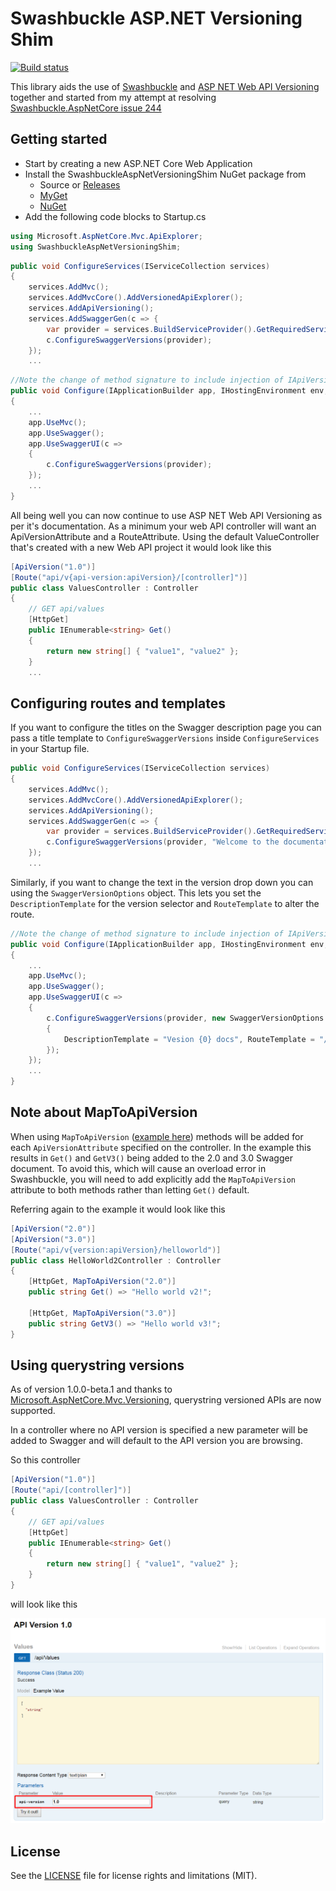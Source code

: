 # Swashbuckle ASP.NET Versioning Shim
[![Build status](https://ci.appveyor.com/api/projects/status/wjwi5jpn7oov6i96?svg=true)](https://ci.appveyor.com/project/rh072005/swashbuckleaspnetversioningshim)

This library aids the use of [Swashbuckle](https://github.com/domaindrivendev/Swashbuckle.AspNetCore) and [ASP NET Web API Versioning](https://github.com/Microsoft/aspnet-api-versioning) together and started from my attempt at resolving [Swashbuckle.AspNetCore issue 244](https://github.com/domaindrivendev/Swashbuckle.AspNetCore/issues/244)

## Getting started

- Start by creating a new ASP.NET Core Web Application
- Install the SwashbuckleAspNetVersioningShim NuGet package from
  - Source or [Releases](https://github.com/rh072005/SwashbuckleAspNetVersioningShim/releases)
  - [MyGet](https://www.myget.org/feed/rh072005/package/nuget/SwashbuckleAspNetVersioningShim)
  - [NuGet](https://www.nuget.org/packages/SwashbuckleAspNetVersioningShim/)
- Add the following code blocks to Startup.cs

```csharp
using Microsoft.AspNetCore.Mvc.ApiExplorer;
using SwashbuckleAspNetVersioningShim;
```
```csharp
public void ConfigureServices(IServiceCollection services)
{
    services.AddMvc();
    services.AddMvcCore().AddVersionedApiExplorer();
    services.AddApiVersioning();
    services.AddSwaggerGen(c => {
        var provider = services.BuildServiceProvider().GetRequiredService<IApiVersionDescriptionProvider>();
        c.ConfigureSwaggerVersions(provider);
    });
    ...
```

```csharp
//Note the change of method signature to include injection of IApiVersionDescriptionProvider
public void Configure(IApplicationBuilder app, IHostingEnvironment env, ILoggerFactory loggerFactory, IApiVersionDescriptionProvider provider)
{
    ...
    app.UseMvc();    
    app.UseSwagger();
    app.UseSwaggerUI(c =>
    {
        c.ConfigureSwaggerVersions(provider);
    });
    ...
}
```   

All being well you can now continue to use ASP NET Web API Versioning as per it's documentation.
As a minimum your web API controller will want an ApiVersionAttribute and a RouteAttribute.
Using the default ValueController that's created with a new Web API project it would look like this

```csharp
[ApiVersion("1.0")]
[Route("api/v{api-version:apiVersion}/[controller]")]
public class ValuesController : Controller
{
    // GET api/values
    [HttpGet]
    public IEnumerable<string> Get()
    {
        return new string[] { "value1", "value2" };
    }
    ...
```

## Configuring routes and templates
If you want to configure the titles on the Swagger description page you can pass a title template to ```ConfigureSwaggerVersions``` inside ```ConfigureServices``` in your Startup file.
```csharp
public void ConfigureServices(IServiceCollection services)
{
    services.AddMvc();
    services.AddMvcCore().AddVersionedApiExplorer();
    services.AddApiVersioning();
    services.AddSwaggerGen(c => {
        var provider = services.BuildServiceProvider().GetRequiredService<IApiVersionDescriptionProvider>();
        c.ConfigureSwaggerVersions(provider, "Welcome to the documentation for version {0} of my API");
    });
    ...
```

Similarly, if you want to change the text in the version drop down you can using the ```SwaggerVersionOptions``` object. This lets you set the ```DescriptionTemplate``` for the version selector and ```RouteTemplate``` to alter the route.

```csharp
//Note the change of method signature to include injection of IApiVersionDescriptionProvider
public void Configure(IApplicationBuilder app, IHostingEnvironment env, ILoggerFactory loggerFactory, IApiVersionDescriptionProvider provider)
{
    ...
    app.UseMvc();
    app.UseSwagger();
    app.UseSwaggerUI(c =>
    {
        c.ConfigureSwaggerVersions(provider, new SwaggerVersionOptions
        {
            DescriptionTemplate = "Vesion {0} docs", RouteTemplate = "/swagger/{0}/swagger.json"
        });
    });
    ...
}
```  

## Note about MapToApiVersion
When using ```MapToApiVersion``` ([example here](https://github.com/Microsoft/aspnet-api-versioning/wiki/Versioning-via-the-URL-Path#aspnet-core)) methods will be added for each ```ApiVersionAttribute``` specified on the controller. 
In the example this results in ```Get()``` and ```GetV3()``` being added to the 2.0 and 3.0 Swagger document.
To avoid this, which will cause an overload error in Swashbuckle, you will need to add explicitly add the ```MapToApiVersion``` attribute to both methods rather than letting ```Get()``` default.

Referring again to the example it would look like this
```csharp
[ApiVersion("2.0")]
[ApiVersion("3.0")]
[Route("api/v{version:apiVersion}/helloworld")]
public class HelloWorld2Controller : Controller
{
    [HttpGet, MapToApiVersion("2.0")]
    public string Get() => "Hello world v2!";

    [HttpGet, MapToApiVersion("3.0")]
    public string GetV3() => "Hello world v3!";
}
```

## Using querystring versions
As of version 1.0.0-beta.1 and thanks to [Microsoft.AspNetCore.Mvc.Versioning](https://www.nuget.org/packages/Microsoft.AspNetCore.Mvc.Versioning.ApiExplorer), querystring versioned APIs are now supported.

In a controller where no API version is specified a new parameter will be added to Swagger and will default to the API version you are browsing. 

So this controller
```csharp
[ApiVersion("1.0")]
[Route("api/[controller]")]
public class ValuesController : Controller
{
    // GET api/values
    [HttpGet]
    public IEnumerable<string> Get()
    {
        return new string[] { "value1", "value2" };
    }
}
```
will look like this

![Querystring Parameter Example](art/querystringParam.png)

## License
See the [LICENSE](LICENSE) file for license rights and limitations (MIT).

